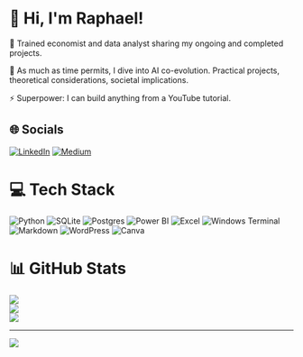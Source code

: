 # 💫 Hi, I'm Raphael!
🔭 Trained economist and data analyst sharing my ongoing and completed projects.<br>

🌱 As much as time permits, I dive into AI co-evolution. Practical projects, theoretical considerations, societal implications.<br>

⚡ Superpower: I can build anything from a YouTube tutorial. 


## 🌐 Socials
[![LinkedIn](https://img.shields.io/badge/LinkedIn-%230077B5.svg?logo=linkedin&logoColor=white)](https://linkedin.com/in/raphaelschagerl) [![Medium](https://img.shields.io/badge/Medium-12100E?logo=medium&logoColor=white)](https://medium.com/@raphael.schagerl) 

# 💻 Tech Stack
![Python](https://img.shields.io/badge/python-3670A0?style=for-the-badge&logo=python&logoColor=ffdd54) ![SQLite](https://img.shields.io/badge/sqlite-%2307405e.svg?style=for-the-badge&logo=sqlite&logoColor=white) ![Postgres](https://img.shields.io/badge/postgres-%23316192.svg?style=for-the-badge&logo=postgresql&logoColor=white) ![Power BI](https://img.shields.io/badge/Power%20BI-F2C811.svg?style=for-the-badge&logo=Power-BI&logoColor=black) ![Excel](https://img.shields.io/badge/Microsoft%20Excel-217346.svg?style=for-the-badge&logo=Microsoft-Excel&logoColor=white) ![Windows Terminal](https://img.shields.io/badge/Windows%20Terminal-%234D4D4D.svg?style=for-the-badge&logo=windows-terminal&logoColor=white) ![Markdown](https://img.shields.io/badge/markdown-%23000000.svg?style=for-the-badge&logo=markdown&logoColor=white) ![WordPress](https://img.shields.io/badge/WordPress-%23117AC9.svg?style=for-the-badge&logo=WordPress&logoColor=white)  ![Canva](https://img.shields.io/badge/Canva-%2300C4CC.svg?style=for-the-badge&logo=Canva&logoColor=white) 
# 📊 GitHub Stats
![](https://github-readme-stats.vercel.app/api?username=raphaelschagerl&theme=vue&hide_border=false&include_all_commits=false&count_private=false)<br/>
![](https://github-readme-streak-stats.herokuapp.com/?user=raphaelschagerl&theme=vue&hide_border=false)<br/>
![](https://github-readme-stats.vercel.app/api/top-langs/?username=raphaelschagerl&theme=vue&hide_border=false&include_all_commits=false&count_private=false&layout=compact)

---
[![](https://visitcount.itsvg.in/api?id=raphaelschagerl&icon=0&color=3)](https://visitcount.itsvg.in)

<!-- Proudly created with GPRM ( https://gprm.itsvg.in ) -->
